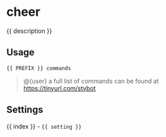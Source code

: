 # cheer

<script setup>
import { PREFIX } from "../../helpers/constants.js"
import { settings as s } from "../../settings/commands.js"
const { description, ...settings } = s
</script>

{{ description }}

## Usage

`{{ PREFIX }} commands`

> @{user} a full list of commands can be found at https://tinyurl.com/stybot 

## Settings
<div v-for="(setting, index) in settings">
{{ index }} - <code>{{ setting }}</code>
</div>
